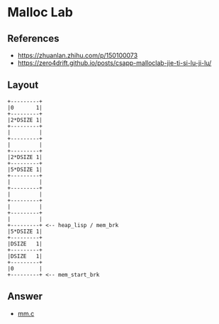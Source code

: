 # Malloc Lab

## References

- https://zhuanlan.zhihu.com/p/150100073
- https://zero4drift.github.io/posts/csapp-malloclab-jie-ti-si-lu-ji-lu/

## Layout

```
+---------+
|0       1|
+---------+
|2*DSIZE 1|
+---------+
|         |
+---------+
|         |
+---------+ 
|2*DSIZE 1|
+---------+
|5*DSIZE 1|
+---------+
|         |
+---------+
|         |
+---------+
|         |
+---------+
|         |
+---------+ <-- heap_lisp / mem_brk
|5*DSIZE 1|
+---------+
|DSIZE   1|
+---------+ 
|DSIZE   1|
+---------+
|0        |
+---------+ <-- mem_start_brk 
```

## Answer

- [mm.c](./mm.c)
